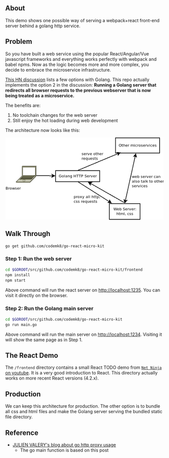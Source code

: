 
## About

This demo shows one possible way of serving a webpack+react front-end server behind a golang http service. 

## Problem

So you have built a web service using the popular React/Angular/Vue javascript frameworks and everything works perfectly with webpack and babel npms. Now as the logic becomes more and more complex, you decide to embrace the microservice infrastructure. 

[This HN discussion](https://news.ycombinator.com/item?id=13585449) lists a few options with Golang. This repo actually implements the option 2 in the discussion: **Running a Golang server that redirects all browser requests to the previous webserver that is now being treated as a microservice.**

The benefits are:

1. No toolchain changes for the web server
2. Still enjoy the hot loading during web development

The architecture now looks like this:

![architecture](./docs/arch.png)

## Walk Through

```
go get github.com/codemk8/go-react-micro-kit
```

### Step 1: Run the web server

```bash
cd $GOROOT/src/github.com/codemk8/go-react-micro-kit/frontend
npm install
npm start
```

Above command will run the react server on <http://localhost:1235>. You can visit it directly on the browser.

### Step 2: Run the Golang main server

```bash
cd $GOROOT/src/github.com/codemk8/go-react-micro-kit
go run main.go
```

Above command will run the main server on <http://localhost:1234>. Visiting it will show the same page as in Step 1.

## The React Demo

The `/frontend` directory contains a small React TODO demo from [`Net Ninja` on youtube](https://www.youtube.com/watch?v=yZ0f1Apb5CU&list=PL4cUxeGkcC9i0_2FF-WhtRIfIJ1lXlTZR). It is a very good introduction to React. This directory actually works on more recent React versions (4.2.x).

## Production

We can keep this architecture for production. The other option is to bundle all css and html files and make the Golang server serving the bundled static file directory.

## Reference

* [JULIEN VALERY's blog about go http proxy usage](http://www.darul.io/post/2015-07-22_go-lang-simple-reverse-proxy)
    * The go main function is based on this post
